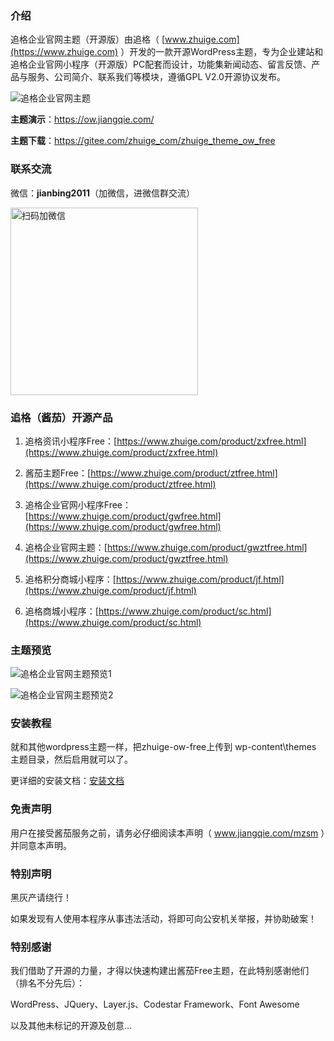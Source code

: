 ### 介绍

追格企业官网主题（开源版）由追格（ [www.zhuige.com](https://www.zhuige.com) ）开发的一款开源WordPress主题，专为企业建站和追格企业官网小程序（开源版）PC配套而设计，功能集新闻动态、留言反馈、产品与服务、公司简介、联系我们等模块，遵循GPL V2.0开源协议发布。

![追格企业官网主题](https://www.zhuige.com/uploads/20211102/3378f552d2bf156df7960b6c37f92f2e.png)

**主题演示**：https://ow.jiangqie.com/

**主题下载**：https://gitee.com/zhuige_com/zhuige_theme_ow_free


### 联系交流 

微信：**jianbing2011**（加微信，进微信群交流）

<img src="https://www.zhuige.com/uploads/20210828/2830bbe86eb2379d2f629dd125c6f9d7.jpg" alt="扫码加微信" width="300" height="300" />


### 追格（酱茄）开源产品

1. 追格资讯小程序Free：[https://www.zhuige.com/product/zxfree.html](https://www.zhuige.com/product/zxfree.html)

2. 酱茄主题Free：[https://www.zhuige.com/product/ztfree.html](https://www.zhuige.com/product/ztfree.html)

3. 追格企业官网小程序Free：[https://www.zhuige.com/product/gwfree.html](https://www.zhuige.com/product/gwfree.html)

4. 追格企业官网主题：[https://www.zhuige.com/product/gwztfree.html](https://www.zhuige.com/product/gwztfree.html)

5. 追格积分商城小程序：[https://www.zhuige.com/product/jf.html](https://www.zhuige.com/product/jf.html)

6. 追格商城小程序：[https://www.zhuige.com/product/sc.html](https://www.zhuige.com/product/sc.html)


### 主题预览

![追格企业官网主题预览1](https://www.zhuige.com/uploads/20211101/9f660e65f0684af357aff659aba0f0ff.png)

![追格企业官网主题预览2](https://www.zhuige.com/uploads/20211101/04c85d54e0e043baa1bc4c8bb6674819.png)


### 安装教程

就和其他wordpress主题一样，把zhuige-ow-free上传到 wp-content\themes 主题目录，然后启用就可以了。

更详细的安装文档：[安装文档](https://www.zhuige.com/docs/gwztfree)


### 免责声明

用户在接受酱茄服务之前，请务必仔细阅读本声明（ www.jiangqie.com/mzsm ）并同意本声明。


### 特别声明

黑灰产请绕行！

如果发现有人使用本程序从事违法活动，将即可向公安机关举报，并协助破案！


### 特别感谢

我们借助了开源的力量，才得以快速构建出酱茄Free主题，在此特别感谢他们（排名不分先后）：

WordPress、JQuery、Layer.js、Codestar Framework、Font Awesome

以及其他未标记的开源及创意…
